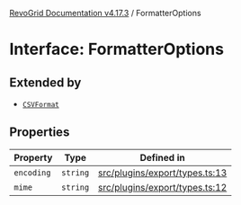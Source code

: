 [RevoGrid Documentation v4.17.3](README.md) / FormatterOptions

# Interface: FormatterOptions

## Extended by

- [`CSVFormat`](Interface.CSVFormat.md)

## Properties

| Property | Type | Defined in |
| ------ | ------ | ------ |
| `encoding` | `string` | [src/plugins/export/types.ts:13](https://github.com/revolist/revogrid/blob/3aa06b5b2b2375c31a2a8275a0aefcbc04de60c5/src/plugins/export/types.ts#L13) |
| `mime` | `string` | [src/plugins/export/types.ts:12](https://github.com/revolist/revogrid/blob/3aa06b5b2b2375c31a2a8275a0aefcbc04de60c5/src/plugins/export/types.ts#L12) |
